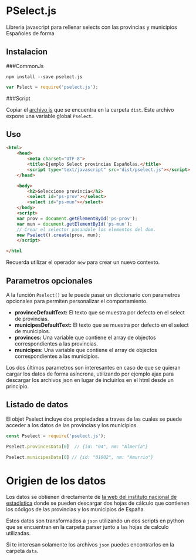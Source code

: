 # PSelect.js

Libreria javascript para rellenar selects con las provincias y municipios Españoles de forma 

## Instalacion

###CommonJs

	npm install --save pselect.js

```javascript
var Pslect = require('pselect.js');
```

###Script

Copiar el [archivo js](https://github.com/IagoLast/pselect/blob/master/dist/pselect.js) que se encuentra en la carpeta `dist`.
Este archivo expone una variable global `Pselect`.

## Uso

```html
<html>
	<head>
		<meta charset="UTF-8">
		<title>Ejemplo Select provincias Españolas.</title>
		<script type="text/javascript" src="dist/pselect.js"></script>
	</head>

	<body>
		<h2>Seleccione provincia</h2>
		<select id="ps-prov"></select>
		<select id="ps-mun"></select>
	</body>
	<script>
	var prov = document.getElementById('ps-prov');
	var mun = document.getElementById('ps-mun');
	// Crear el selector pasandole los elementos del dom.
	new Pselect().create(prov, mun);
	</script>

</html
```

Recuerda utilizar el operador `new` para crear un nuevo contexto.

## Parametros opcionales

A la función `Pselect()` se le puede pasar un diccionario con parametros opcionales para permiten personalizar el comportamiento.

* **provinceDefaultText:** El texto que se muestra por defecto en el select de provincias.
* **municipesDefaultText:** El texto que se muestra por defecto en el select de municipios.
* **provinces:** Una variable que contiene el array de objectos correspondientes a las provincias. 
* **municipes:** Una variable que contiene el array de objectos correspondientes a las municipios. 

Los dos últimos parametros son interesantes en caso de que se quieran cargar los datos de forma asíncrona, utilizando por ejemplo ajax para descargar los archivos json en lugar de incluirlos en el html desde un principio.

## Listado de datos
El objet Pselect incluye dos propiedades a traves de las cuales se puede acceder a los datos de las provincias y los municipios.


```javascript
const Pselect = require('pselect.js');

Pselect.provincesData[0]  // {id: "04", nm: "Almería"}

Pselect.municipesData[0] // {id: "01002", nm: "Amurrio"}
```

# Origien de los datos

Los datos se obtienen directamente de [la web del instituto nacional de estadística](http://www.ine.es/jaxi/menu.do?type=pcaxis&path=%2Ft20%2Fe245%2Fcodmun%2F&file=inebase&L=0) donde se pueden descargar dos hojas de cálculo que contienen los códigos de las provincias y los municipios de España.

Estos datos son transformados a `json` utilizando un dos scripts en python que se encuentran en la carpeta parser junto a las hojas de calculo utilizadas.

Si te interesan solamente los archivos `json` puedes encontrarlos en la carpeta `data`.
